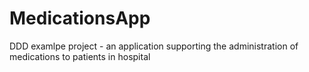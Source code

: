 # MedicationsApp
DDD examlpe project - an application supporting the administration of medications to patients in hospital
